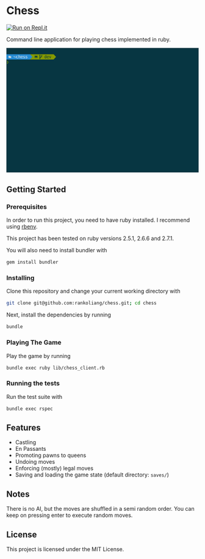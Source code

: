 
# Chess

[![Run on Repl.it](https://repl.it/badge/github/rankoliang/chess)](https://chess.rankoliang.repl.run)

Command line application for playing chess implemented in ruby.

![Chess gameplay demo](images/chess_demo.gif)

## Getting Started

### Prerequisites
In order to run this project, you need to have ruby installed. I recommend using [rbenv](https://github.com/rbenv/rbenv).

This project has been tested on ruby versions 2.5.1, 2.6.6 and 2.7.1.

You will also need to install bundler with
```bash
gem install bundler
```

### Installing

Clone this repository and change your current working directory with
```bash
git clone git@github.com:rankoliang/chess.git; cd chess
```
Next, install the dependencies by running
```bash
bundle
```

### Playing The Game

Play the game by running
```bash
bundle exec ruby lib/chess_client.rb
```

### Running the tests

Run the test suite with
```bash
bundle exec rspec
```

## Features
- Castling
- En Passants
- Promoting pawns to queens
- Undoing moves
- Enforcing (mostly) legal moves
- Saving and loading the game state (default directory: `saves/`)

## Notes
There is no AI, but the moves are shuffled in a semi random order. You can keep on pressing enter to execute random moves.

## License
This project is licensed under the MIT License.
